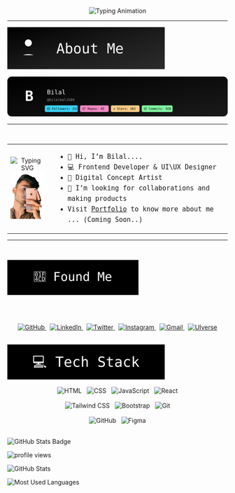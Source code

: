 
<p align="center">
  <img src="https://readme-typing-svg.herokuapp.com?font=Fira+Code&size=24&duration=3000&pause=1000&color=000000&center=true&vCenter=true&width=600&lines=%22Building+-+Designing+-+Creating%22" alt="Typing Animation">
</p>  <hr> 

<img src="https://raw.githubusercontent.com/bilalmalik04/bilalmalik04/main/about-me-btn.svg" alt="About Me Button">

<p align="center">
  <img src="https://github.com/bilalmalik04/bilalmalik04/blob/main/heroBanner.svg" />
</p>

<table>
  <tr>
    <!-- Left: Animation + Avatar -->
    <td align="center" style="padding-right: 20px;">
      <!-- Typing animation (smaller width + height) -->
      <img src="https://readme-typing-svg.demolab.com?font=Fira+Code&size=16&duration=3000&pause=1000&color=000000&center=true&vCenter=true&width=150&height=40&lines=Hey+I+am+Bilal" alt="Typing SVG" />
      <br />
      <!-- Avatar -->
<!--       <img  src="https://github.com/bilalmalik04.png" width="120"  alt="Bilal Malik" /> -->
      <img src="https://raw.githubusercontent.com/bilalmalik04/bilalmalik04/main/imgPersonal1.png" width="100" alt="Bilal Malik">
    </td>
<hr> <br>
    <!-- Right: About Me -->
    <td style="vertical-align: top; font-family: monospace; font-size: 15px; line-height: 1.6;">
      <ul>
        <li>👋 Hi, I’m Bilal....</li>
        <li>💻 Frontend Developer & UI\UX Designer</li>
        <li>🎨 Digital Concept Artist </li>
        <li>🤝 I’m looking for collaborations and making products</li>
        <li>Visit <a href="#m" target="_blank">Portfolio</a> to know more about me ...  (Coming Soon..) </li>
      </ul>
    </td>
  </tr>
</table>
<hr> <br>

<p align="left">
  <img src="https://raw.githubusercontent.com/bilalmalik04/bilalmalik04/main/found-me-btn.svg" />
</p> <br>
<br>
<p align="center">
  <a href="https://github.com/bilalmalik04" target="_blank">
    <img alt="GitHub" height="32" src="https://cdn.jsdelivr.net/gh/devicons/devicon/icons/github/github-original.svg" />
  </a>&nbsp;
  <a href="#" target="_blank">
    <img alt="LinkedIn" height="32" src="https://cdn.jsdelivr.net/gh/devicons/devicon/icons/linkedin/linkedin-original.svg" />
  </a>&nbsp;
  <a href="#" target="_blank">
    <img alt="Twitter" height="32" src="https://cdn.jsdelivr.net/gh/devicons/devicon/icons/twitter/twitter-original.svg" />
  </a>&nbsp;
  <a  href="#" target="_blank">
    <img alt="Instagram" height="32" src="https://img.icons8.com/fluency/48/instagram-new.png" />
  </a>&nbsp;
  <a href="mailto:infobilalmalik04@gmail.com" target="_blank">
    <img alt="Gmail" height="32" src="https://img.icons8.com/color/48/gmail--v1.png" />
  </a>&nbsp;
  <a href="#" target="_blank">
    <img alt="UIverse" height="32" src="https://uiverse.io/favicon.ico" />
  </a>
</p>
<br>
<img src="https://github.com/bilalmalik04/bilalmalik04/blob/main/tech-stack.svg" />

<p align="center">
  <!-- Row 1: 4 icons -->
  <img src="https://cdn.jsdelivr.net/gh/devicons/devicon/icons/html5/html5-original.svg" height="40" alt="HTML" />
  &nbsp;
  <img src="https://cdn.jsdelivr.net/gh/devicons/devicon/icons/css3/css3-original.svg" height="40" alt="CSS" />
  &nbsp;
  <img src="https://cdn.jsdelivr.net/gh/devicons/devicon/icons/javascript/javascript-original.svg" height="40" alt="JavaScript" />
  &nbsp;
  <img src="https://cdn.jsdelivr.net/gh/devicons/devicon/icons/react/react-original.svg" height="40" alt="React" />
  <br /><br />

  <!-- Row 2: 3 icons -->
  <img src="https://img.icons8.com/color/48/tailwind_css.png" height="40" alt="Tailwind CSS" />
  &nbsp;
  <img src="https://cdn.jsdelivr.net/gh/devicons/devicon/icons/bootstrap/bootstrap-original.svg" height="40" alt="Bootstrap" />
  &nbsp;
  <img src="https://cdn.jsdelivr.net/gh/devicons/devicon/icons/git/git-original.svg" height="40" alt="Git" />
  <br /><br />

  <!-- Row 3: 2 icons -->
  <img src="https://cdn.jsdelivr.net/gh/devicons/devicon/icons/github/github-original.svg" height="40" alt="GitHub" />
  &nbsp;
  <img src="https://cdn.jsdelivr.net/gh/devicons/devicon/icons/figma/figma-original.svg" height="40" alt="Figma" />
  <br /><br />
</p>

<p align="left">
  <img src="https://img.shields.io/badge/GITHUB%20STATS-000000?style=for-the-badge&logo=github&logoColor=white" alt="GitHub Stats Badge"/>
</p>

<!-- PROFILE VIEWS COUNTER -->
<p align="left">
  <img src="https://komarev.com/ghpvc/?username=bilalmalik04&label=Profile%20views&color=8000ff&style=flat" alt="profile views" />
</p>


<!-- GITHUB STATS CARD -->
<p align="left">
  <img src="https://github-readme-stats.vercel.app/api?username=bilalmalik04&show_icons=true&theme=tokyonight&rank_icon=percentile" height="180" alt="GitHub Stats" />
</p>

<!-- MOST USED LANGUAGES -->
<p align="left">
  <img src="https://github-readme-stats.vercel.app/api/top-langs/?username=bilalmalik04&layout=compact&theme=tokyonight" height="150" alt="Most Used Languages" />
</p>

